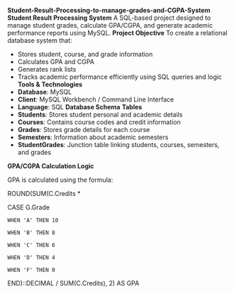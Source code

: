 **Student-Result-Processing-to-manage-grades-and-CGPA-System**
**Student Result Processing System**
A SQL-based project designed to manage student grades, calculate GPA/CGPA, and generate academic performance reports using MySQL.
**Project Objective**
To create a relational database system that:
- Stores student, course, and grade information
- Calculates GPA and CGPA
- Generates rank lists
- Tracks academic performance efficiently using SQL queries and logic
**Tools & Technologies**
- **Database**: MySQL
- **Client**: MySQL Workbench / Command Line Interface
- **Language**: SQL
  **Database Schema**
**Tables**
- **Students**: Stores student personal and academic details
- **Courses**: Contains course codes and credit information
- **Grades**: Stores grade details for each course
- **Semesters**: Information about academic semesters
- **StudentGrades**: Junction table linking students, courses, semesters, and grades

**GPA/CGPA Calculation Logic**

GPA is calculated using the formula:

ROUND(SUM(C.Credits * 
  
  CASE G.Grade
    
    WHEN 'A' THEN 10
    
    WHEN 'B' THEN 8
    
    WHEN 'C' THEN 6
    
    WHEN 'D' THEN 4
    
    WHEN 'F' THEN 0
  
  END)::DECIMAL / SUM(C.Credits), 2) AS GPA
